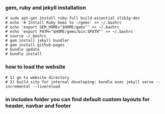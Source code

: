 ### gem, ruby and jekyll installation
    # sudo apt-get install ruby-full build-essential zlib1g-dev
    # echo '# Install Ruby Gems to ~/gems' >> ~/.bashrc
    # echo 'export GEM_HOME="$HOME/gems"' >> ~/.bashrc
    # echo 'export PATH="$HOME/gems/bin:$PATH"' >> ~/.bashrc
    # source ~/.bashrc
    # gem install jekyll bundler
    # gem install github-pages
    # bundle update
    # bundle install

### how to load the website
    # 1) go to website directory
    # 2) build site for internal developing: bundle exec jekyll serve --incremental --livereload

### in includes folder you can find default custom layouts for header, navbar and footer